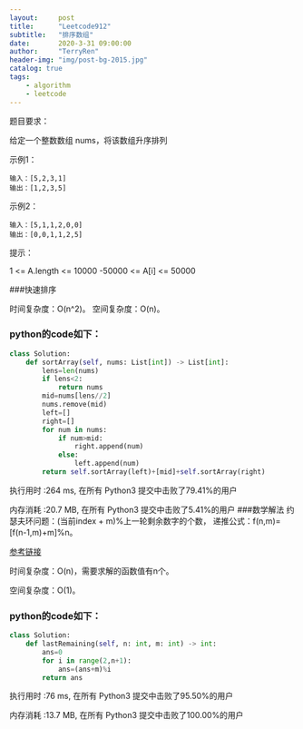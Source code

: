 ```yaml
---
layout:     post
title:      "Leetcode912"
subtitle:   "排序数组"
date:       2020-3-31 09:00:00
author:     "TerryRen"
header-img: "img/post-bg-2015.jpg"
catalog: true
tags:
    - algorithm
    - leetcode
---
```

题目要求：

给定一个整数数组 nums，将该数组升序排列



示例1：
```
输入：[5,2,3,1]
输出：[1,2,3,5]
```
示例2：
```
输入：[5,1,1,2,0,0]
输出：[0,0,1,1,2,5]
```
提示：

1 <= A.length <= 10000
-50000 <= A[i] <= 50000

###快速排序

时间复杂度：O(n^2)。
空间复杂度：O(n)。
### python的code如下：


```python
class Solution:
    def sortArray(self, nums: List[int]) -> List[int]:
        lens=len(nums)
        if lens<2:
            return nums
        mid=nums[lens//2]
        nums.remove(mid)
        left=[]
        right=[]
        for num in nums:
            if num>mid:
                right.append(num)
            else:
                left.append(num)
        return self.sortArray(left)+[mid]+self.sortArray(right)
```
执行用时 :264 ms, 在所有 Python3 提交中击败了79.41%的用户

内存消耗 :20.7 MB, 在所有 Python3 提交中击败了5.41%的用户
###数学解法
约瑟夫环问题：(当前index + m)%上一轮剩余数字的个数，
递推公式：f(n,m)=[f(n-1,m)+m]%n。

[参考链接](https://leetcode-cn.com/problems/yuan-quan-zhong-zui-hou-sheng-xia-de-shu-zi-lcof/solution/javajie-jue-yue-se-fu-huan-wen-ti-gao-su-ni-wei-sh/)

时间复杂度：O(n)，需要求解的函数值有n个。

空间复杂度：O(1)。
### python的code如下：


```python
class Solution:
    def lastRemaining(self, n: int, m: int) -> int:
        ans=0
        for i in range(2,n+1):
            ans=(ans+m)%i 
        return ans
```
执行用时 :76 ms, 在所有 Python3 提交中击败了95.50%的用户

内存消耗 :13.7 MB, 在所有 Python3 提交中击败了100.00%的用户